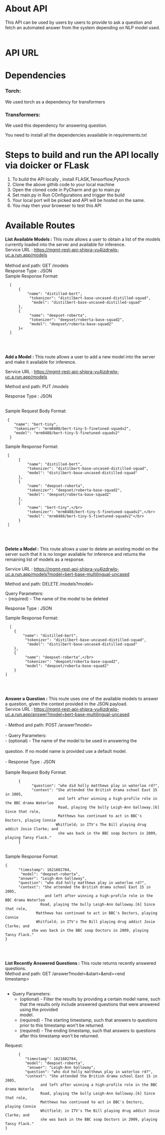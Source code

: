 # About API </br>

This API can be used by users by users to provide to ask a question and fetch an automated answer from the system depending on NLP model used.</br></br>

# API URL </br>

# Dependencies </br>

### Torch: 
We used torch as a dependency for transformers

### Transformers: 
We used this dependency for answering question.

You need to install all the dependencies avaailable in requirements.txt

# Steps to build and run the API locally via doicker or FLask</br>

1. To build the API locally , install FLASK,Tensorflow,Pytorch</br>
2. Clone the above githib code to your local machine</br>
3. Open the cloned code in PyCharm and go to main.py</br>
4. Set main.py in Run COnfigurations and trigger the build </br>
5. Your local port will be picked and API will be hosted on the same.</br>
6. You may then your broweser to test this API </br>
  
# Available Routes</br>

<b>List Available Models :</b> This route allows a user to obtain a list of the models currently loaded into the server and available for inference.</br>
Service URL : https://mgmt-rest-api-shipra-yu4izdrwlq-uc.a.run.app/models   
</br>Method and path: GET /models</br>
Response Type : JSON</br>
Sample Response Format:</br>

      [
          {
              "name": "distilled-bert",
               "tokenizer": "distilbert-base-uncased-distilled-squad",
                "model": "distilbert-base-uncased-distilled-squad"
          },
          {
               "name": "deepset-roberta",
               "tokenizer": "deepset/roberta-base-squad2",
               "model": "deepset/roberta-base-squad2"
          }<
      ]
</br></br>

<b>Add a Model :</b> This route allows a user to add a new model into the server and make it available for inference.</br>

Service URL : https://mgmt-rest-api-shipra-yu4izdrwlq-uc.a.run.app/models   </br>

Method and path: PUT /models</br>

Response Type : JSON</br></br>

Sample Request Body Format: </br>

     {
        "name": "bert-tiny",
        "tokenizer": "mrm8488/bert-tiny-5-finetuned-squadv2",
        "model": "mrm8488/bert-tiny-5-finetuned-squadv2"
      }
    
Sample Response Format:</br>
 
     [
          {
              "name": "distilled-bert",
              "tokenizer": "distilbert-base-uncased-distilled-squad",
              "model": "distilbert-base-uncased-distilled-squad"
          },
          {
              "name": "deepset-roberta",
              "tokenizer": "deepset/roberta-base-squad2",
              "model": "deepset/roberta-base-squad2"
          },
          {
              "name": "bert-tiny",</br>
              "tokenizer": "mrm8488/bert-tiny-5-finetuned-squadv2",</br>
              "model": "mrm8488/bert-tiny-5-finetuned-squadv2"</br>
          }
     ]
 </br></br>

<b>Delete a Model :</b> This route allows a user to delete an existing model on the server such that it is no longer
available for inference and returns the remaining list of models as a response. </br>

Service URL : https://mgmt-rest-api-shipra-yu4izdrwlq-uc.a.run.app/models?model=bert-base-multilingual-uncased  </br>

Method and path: DELETE /models?model=<model name></br>

Query Parameters:</br> - <model name> (required) - The name of the model to be deleted</br>

Response Type : JSON</br>

Sample Response Format:</br>

      [
        {
            "name": "distilled-bert",
             "tokenizer": "distilbert-base-uncased-distilled-squad",
              "model": "distilbert-base-uncased-distilled-squad"
        },
        {
             "name": "deepset-roberta",</br>
             "tokenizer": "deepset/roberta-base-squad2",
             "model": "deepset/roberta-base-squad2"
        }
    ]
    
 </br></br>

<b>Answer a Question :</b> This route uses one of the available models to answer a question, given the context provided in
the JSON payload.</br>
Service URL : https://mgmt-rest-api-shipra-yu4izdrwlq-uc.a.run.app/answer?model=bert-base-multilingual-uncased  </br>
</br>
    - Method and path: POST /answer?model=<model name></br>
</br>
    - Query Parameters:  
        - <model name> (optional) - The name of the model to be used in answering the</br>
</br>
question. If no model name is provided use a default model. </br>
</br>
    - Response Type : JSON</br>
</br>
Sample Request Body Format: </br>

          { 
                "question": "who did holly matthews play in waterloo rd?",
                "context": "She attended the British drama school East 15 in 2005,
                            and left after winning a high-profile role in the BBC drama Waterloo 
                            Road, playing the bully Leigh-Ann Galloway.[6] Since that role, 
                            Matthews has continued to act in BBC's Doctors, playing Connie
                           Whitfield; in ITV's The Bill playing drug addict Josie Clarke; and
                            she was back in the BBC soap Doctors in 2009, playing Tansy Flack."
          }
          
 </br>
   Sample Response Format:</br>

    {
          "timestamp": 1621602784,
           "model": "deepset-roberta",
          "answer": "Leigh-Ann Galloway",
          "question": "who did holly matthews play in waterloo rd?",
          "context": "She attended the British drama school East 15 in 2005,
                      and left after winning a high-profile role in the BBC drama Waterloo
                    Road, playing the bully Leigh-Ann Galloway.[6] Since that role,
                  Matthews has continued to act in BBC's Doctors, playing Connie
                  Whitfield; in ITV's The Bill playing drug addict Josie Clarke; and
                she was back in the BBC soap Doctors in 2009, playing Tansy Flack."
    }
    
</br></br>

<b>List Recently Answered Questions :</b> This route returns recently answered questions.</br>
Method and path: GET /answer?model=<model name>&start=<start timestamp>&end=<end</br>
timestamp></br>
    </br>
   - Query Parameters:</br>
        - <model name> (optional) - Filter the results by providing a certain model name, such</br>
        that the results only include answered questions that were answered using the provided</br>
        model.</br>
       - <start timestamp> (required) - The starting timestamp, such that answers to questions</br>
          prior to this timestamp won't be returned.</br>
       - <end timestamp> (required) - The ending timestamp, such that answers to questions</br>
         after this timestamp won't be returned.</br>
     
Request:

          {
             "timestamp": 1621602784,
             "model": "deepset-roberta",
              "answer": "Leigh-Ann Galloway",
             "question": "who did holly matthews play in waterloo rd?",
             "context": "She attended the British drama school East 15 in 2005,
                    and left after winning a high-profile role in the BBC drama Waterlo
                    Road, playing the bully Leigh-Ann Galloway.[6] Since that role,
                    Matthews has continued to act in BBC's Doctors, playing Connie
                    Whitfield; in ITV's The Bill playing drug addict Josie Clarke; and
                    she was back in the BBC soap Doctors in 2009, playing Tansy Flack."
    }

